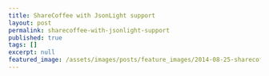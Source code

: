 ```yaml
---
title: ShareCoffee with JsonLight support
layout: post
permalink: sharecoffee-with-jsonlight-support
published: true
tags: []
excerpt: null
featured_image: /assets/images/posts/feature_images/2014-08-25-sharecoffee-with-jsonlight-support.jpg
---
```

